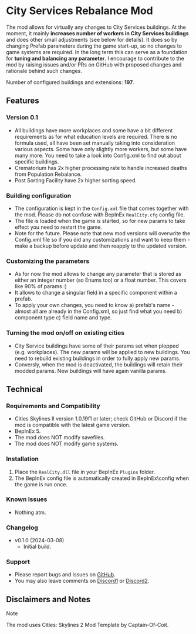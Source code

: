 
# City Services Rebalance Mod
The mod allows for virtually any changes to City Services buildings. At the moment, it mainly **increases number of workers in City Services buildings** and does other small adjustments (see below for details). It does so by changing Prefab parameters during the game start-up, so no changes to game systems are required. In the long term this can serve as a foundation for **tuning and balancing any parameter**. I encourage to contribute to the mod by raising issues and/or PRs on GitHub with proposed changes and rationale behind such changes.

Number of configured buildings and extensions: **197**.


## Features

### Version 0.1
- All buildings have more workplaces and some have a bit different requirements as for what education levels are required. There is no formula used, all have been set manually taking into consideration various aspects. Some have only slightly more workers, but some have many more. You need to take a look into Config.xml to find out about specific buildings.
- Crematorium has 2x higher processing rate to handle increased deaths from Population Rebalance.
- Post Sorting Facility have 2x higher sorting speed.

### Building configuration
- The configuration is kept in the `Config.xml` file that comes together with the mod. Please do not confuse with BepInEx `RealCity.cfg` config file.
- The file is loaded when the game is started, so for new params to take effect you need to restart the game.
- Note for the future. Please note that new mod versions will overwrite the Config.xml file so if you did any customizations and want to keep them - make a backup before update and then reapply to the updated version.

### Customizing the parameters
- As for now the mod allows to change any parameter that is stored as either an integer number (so Enums too) or a float number. This covers like 90% of params :)
- It allows to change a singular field in a specific component within a prefab.
- To apply your own changes, you need to know a) prefab's name - almost all are already in the Config.xml, so just find what you need b) component type c) field name and type.

### Turning the mod on/off on existing cities
- City Service buildings have some of their params set when plopped (e.g. workplaces). The new params will be applied to new buildings. You need to rebuild existing buildings in order to fully apply new params.
- Conversly, when the mod is deactivated, the buildings will retain their modded params. New buildings will have again vanilla params.


## Technical

### Requirements and Compatibility
- Cities Skylines II version 1.0.19f1 or later; check GitHub or Discord if the mod is compatible with the latest game version.
- BepInEx 5.
- The mod does NOT modify savefiles.
- The mod does NOT modify game systems.

### Installation
1. Place the `RealCity.dll` file in your BepInEx `Plugins` folder.
2. The BepInEx config file is automatically created in BepInEx\config when the game is run once.

### Known Issues
- Nothing atm.

### Changelog
- v0.1.0 (2024-03-08)
  - Initial build.

### Support
- Please report bugs and issues on [GitHub](https://github.com/Infixo/CS2-RealCity).
- You may also leave comments on [Discord1](https://discord.com/channels/1169011184557637825/1215734718654451892) or [Discord2](https://discord.com/channels/1024242828114673724/1215735062428123196).

## Disclaimers and Notes

> [!NOTE]
The mod uses Cities: Skylines 2 Mod Template by Captain-Of-Coit.
